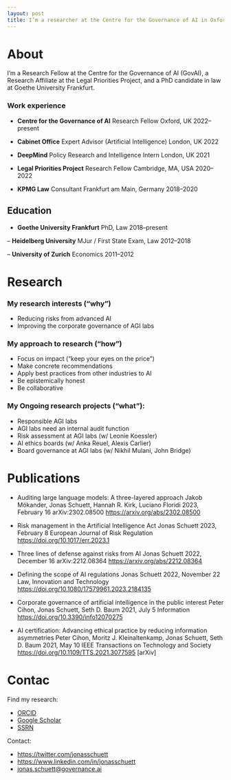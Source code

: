 ```yaml
---
layout: post
title: I’m a researcher at the Centre for the Governance of AI in Oxford. I try to reduce risks from advanced AI by helping AGI labs to improve their corporate governance.
---
```


# About
I’m a Research Fellow at the Centre for the Governance of AI (GovAI), a Research Affiliate at the Legal Priorities Project, and a PhD candidate in law at Goethe University Frankfurt.

### Work experience
- **Centre for the Governance of AI**
Research Fellow
Oxford, UK
2022–present

- **Cabinet Office**
Expert Advisor (Artificial Intelligence)
London, UK
2022

- **DeepMind**
Policy Research and Intelligence Intern
London, UK
2021

- **Legal Priorities Project**
Research Fellow
Cambridge, MA, USA
2020–2022

- **KPMG Law**
Consultant
Frankfurt am Main, Germany
2018–2020

## Education
- **Goethe University Frankfurt**
PhD, Law
2018–present

– **Heidelberg University**
MJur / First State Exam, Law
2012–2018

– **University of Zurich**
Economics
2011–2012


# Research

### My research interests (“why”)
- Reducing risks from advanced AI
- Improving the corporate governance of AGI labs

### My approach to research (“how”)
- Focus on impact (“keep your eyes on the price”)
- Make concrete recommendations
- Apply best practices from other industries to AI
- Be epistemically honest
- Be collaborative

### My Ongoing research projects (“what”):
- Responsible AGI labs
- AGI labs need an internal audit function
- Risk assessment at AGI labs (w/ Leonie Koessler)
- AI ethics boards (w/ Anka Reuel, Alexis Carlier)
- Board governance at AGI labs (w/ Nikhil Mulani, John Bridge)


# Publications
- Auditing large language models: A three-layered approach
Jakob Mökander, Jonas Schuett, Hannah R. Kirk, Luciano Floridi
2023, February 16
arXiv:2302.08500
https://arxiv.org/abs/2302.08500

- Risk management in the Artificial Intelligence Act
Jonas Schuett
2023, February 8
European Journal of Risk Regulation
https://doi.org/10.1017/err.2023.1

- Three lines of defense against risks from AI
Jonas Schuett
2022, December 16
arXiv:2212.08364
https://arxiv.org/abs/2212.08364

- Defining the scope of AI regulations
Jonas Schuett
2022, November 22
Law, Innovation and Technology
https://doi.org/10.1080/17579961.2023.2184135

- Corporate governance of artificial intelligence in the public interest
Peter Cihon, Jonas Schuett, Seth D. Baum
2021, July 5
Information
https://doi.org/10.3390/info12070275

- AI certification: Advancing ethical practice by reducing information asymmetries
Peter Cihon, Moritz J. Kleinaltenkamp, Jonas Schuett, Seth D. Baum
2021, May 10
IEEE Transactions on Technology and Society
https://doi.org/10.1109/TTS.2021.3077595 [arXiv]


# Contac
Find my research:
- [ORCID](https://orcid.org/0000-0001-7154-5049)
- [Google Scholar](https://scholar.google.com/citations?user=iZXltDgAAAAJ&hl=en&oi=ao)
- [SSRN](https://papers.ssrn.com/sol3/cf_dev/AbsByAuth.cfm?per_id=3705327)

Contact:
- https://twitter.com/jonasschuett
- https://www.linkedin.com/in/jonasschuett
- jonas.schuett@governance.ai
